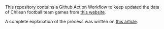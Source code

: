 This repository contains a Github Action Workflow to keep updated the data of Chilean football team games from [this website](https://www.partidosdelaroja.com/1970/01/partidos-clase-a.html).

A complete explanation of the process was written on [this article](https://www.datofutbol.cl/blog/automate-data-scraping-with-github-actions/).


